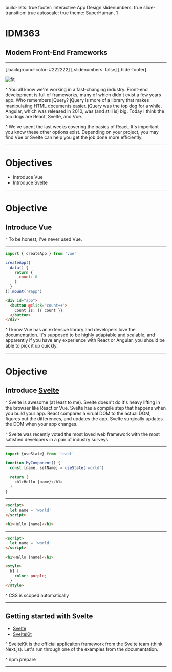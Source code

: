 build-lists: true
footer: Interactive App Design
slidenumbers: true
slide-transition: true
autoscale: true
theme: SuperHuman, 1

# IDM363

## Modern Front-End Frameworks

---

[.background-color: #222222]
[.slidenumbers: false]
[.hide-footer]

![fit](https://res.cloudinary.com/pjs-uxid/image/upload/v1656356093/interactive_app_design/comparison_logos_ielisi.png)

^ You all know we're working in a fast-changing industry. Front-end development is full of frameworks, many of which didn't exist a few years ago. Who remembers jQuery? jQuery is more of a library that makes manipulating HTML documents easier. jQuery was the top dog for a while. Angular, which was released in 2010, was (and still is) big. Today I think the top dogs are React, Svelte, and Vue.

^ We've spent the last weeks covering the basics of React. It's important you know these other options exist. Depending on your project, you may find Vue or Svelte can help you get the job done more efficiently.

---

# Objectives

- Introduce Vue
- Introduce Svelte

---

# Objective

## Introduce Vue

^ To be honest, I've never used Vue.

---

```javascript
import { createApp } from 'vue'

createApp({
  data() {
    return {
      count: 0
    }
  }
}).mount('#app')
```

```html
<div id="app">
  <button @click="count++">
    Count is: {{ count }}
  </button>
</div>
```

^ I know Vue has an extensive library and developers love the documentation. It's supposed to be highly adaptable and scalable, and apparently if you have any experience with React or Angular, you should be able to pick it up quickly.

---

# Objective

## Introduce [Svelte](https://insights.stackoverflow.com/survey/2021#section-most-loved-dreaded-and-wanted-web-frameworks)

[~1]: [StackOverflow](https://insights.stackoverflow.com/survey/2021#section-most-loved-dreaded-and-wanted-web-frameworks)

^ Svelte is awesome (at least to me). Svelte doesn't do it's heavy lifting in the browser like React or Vue. Svelte has a compile step that happens when you build your app. React compares a virual DOM to the actual DOM, figures out the differences, and updates the app. Svelte surgically updates the DOM when your app changes.

^ Svelte was recently voted the most loved web framework with the most satisfied developers in a pair of industry surveys.

---

```javascript
import {useState} from 'react'

function MyComponent() {
  const [name, setName] = useState('world')

  return (
    <h1>Hello {name}</h1>
  )
}
```

---

```html
<script>
  let name = 'world'
</script>

<h1>Hello {name}</h1>
```

---

```html
<script>
  let name = 'world'
</script>

<h1>Hello {name}</h1>

<style>
  h1 {
    color: purple;
  }
</style>
```

^ CSS is scoped automatically

---

## Getting started with Svelte

- [Svelte](https://svelte.dev)
- [SvelteKit](https://kit.svelte.dev)

^ SvelteKit is the official applicaiton framework from the Svelte team (think Next.js). Let's run through one of the examples from the documentation.

^ npm prepare

---
